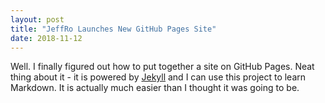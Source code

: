 ```yaml
---
layout: post
title: "JeffRo Launches New GitHub Pages Site"
date: 2018-11-12
---
```


Well. I finally figured out how to put together a site on GitHub Pages.
Neat thing about it - it is powered by [Jekyll](http://jekyllrb.com) and I can use this project to learn Markdown.
It is actually much easier than I thought it was going to be.